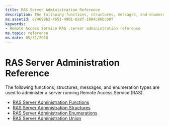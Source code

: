 ```yaml
---
title: RAS Server Administration Reference
description: The following functions, structures, messages, and enumeration types are used to administer a server running Remote Access Service (RAS).
ms.assetid: e74699b2-4651-4901-ba9f-1894c86bcb0f
keywords:
- Remote Access Service RAS ,server administration reference
ms.topic: reference
ms.date: 05/31/2018
---
```


# RAS Server Administration Reference

The following functions, structures, messages, and enumeration types are used to administer a server running Remote Access Service (RAS).

-   [RAS Server Administration Functions](ras-server-administration-functions.md)
-   [RAS Server Administration Structures](ras-server-administration-structures.md)
-   [RAS Server Administration Enumerations](ras-server-administration-enumerations.md)
-   [RAS Server Administration Union](ras-server-administration-union.md)

 

 




